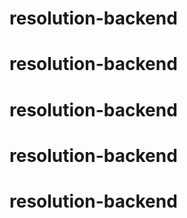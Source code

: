 # resolution-backend
# resolution-backend
# resolution-backend
# resolution-backend
# resolution-backend
